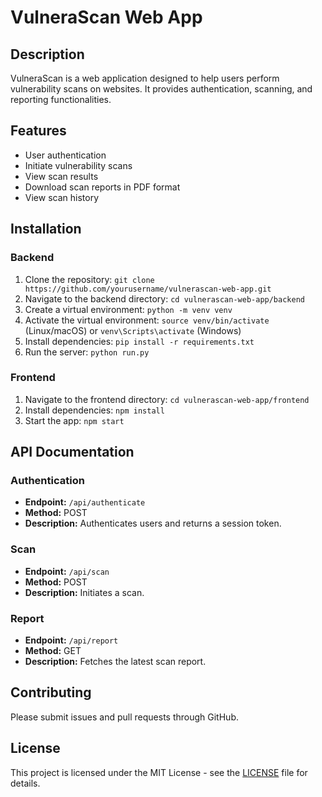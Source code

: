 # VulneraScan Web App

## Description
VulneraScan is a web application designed to help users perform vulnerability scans on websites. It provides authentication, scanning, and reporting functionalities.

## Features
- User authentication
- Initiate vulnerability scans
- View scan results
- Download scan reports in PDF format
- View scan history

## Installation

### Backend
1. Clone the repository: `git clone https://github.com/yourusername/vulnerascan-web-app.git`
2. Navigate to the backend directory: `cd vulnerascan-web-app/backend`
3. Create a virtual environment: `python -m venv venv`
4. Activate the virtual environment: `source venv/bin/activate` (Linux/macOS) or `venv\Scripts\activate` (Windows)
5. Install dependencies: `pip install -r requirements.txt`
6. Run the server: `python run.py`

### Frontend
1. Navigate to the frontend directory: `cd vulnerascan-web-app/frontend`
2. Install dependencies: `npm install`
3. Start the app: `npm start`

## API Documentation

### Authentication
- **Endpoint:** `/api/authenticate`
- **Method:** POST
- **Description:** Authenticates users and returns a session token.

### Scan
- **Endpoint:** `/api/scan`
- **Method:** POST
- **Description:** Initiates a scan.

### Report
- **Endpoint:** `/api/report`
- **Method:** GET
- **Description:** Fetches the latest scan report.

## Contributing
Please submit issues and pull requests through GitHub.

## License
This project is licensed under the MIT License - see the [LICENSE](LICENSE) file for details.
